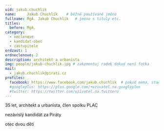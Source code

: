 ```yaml
---
uid: jakub.chuchlik
name:     Jakub Chuchlík  	# běžně používáné jméno
fullname: MgA. Jakub Chuchlík  	# jméno s tituly etc.
titles:
  before: MgA.
category:
  - neclenove
  - kandidat-obec
  - zastupitele
ordzast: 1
ordneclenove: 2
description: architekt a urbanista
img: people/jakub-chuchlik.jpg # zakomentuj radek dokud není fotka
mail:
  - jakub.chuchlik@pirati.cz
profiles:
  facebook: https://www.facebook.com/jakub.chuchlik  # pokud nema, staci smazat tuto radku
  #googleplus: https://plus.google.com/+uzivatel.na.googleplus
  #twitter: https://twitter.com/uzivatel.na.twitteru
---
```


35 let, architekt a urbanista, člen spolku PLAC

nezávislý kandidát za Piráty

otec dvou dětí
